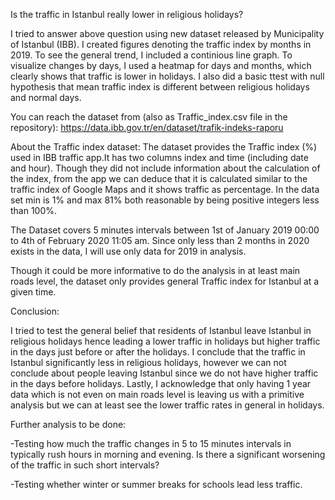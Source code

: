 Is the traffic in Istanbul really lower in religious holidays?

I tried to answer above question using new dataset released by Municipality of Istanbul (IBB). 
I created figures denoting the traffic index by months in 2019. To see the general trend, I included a continious line graph.
To visualize changes by days, I used a heatmap for days and months, which clearly shows that traffic is lower in holidays. 
I also did a basic ttest with null hypothesis that mean traffic index is different between religious holidays and normal days. 

You can reach the dataset from (also as Traffic_index.csv file in the repository):
https://data.ibb.gov.tr/en/dataset/trafik-indeks-raporu

About the Traffic index dataset:
The dataset provides the Traffic index (%) used in IBB traffic app.It has two columns index and time (including date and hour).
Though they did not include information about the calculation of the index, from the app we can deduce that it is calculated similar to the traffic index of Google Maps and it shows traffic as percentage.
In the data set min is 1% and max 81% both reasonable by being positive integers less than 100%.

The Dataset covers 5 minutes intervals between 1st of January 2019 00:00 to 4th of February 2020 11:05 am.
Since only less than 2 months in 2020 exists in the data, I will use only data for 2019 in analysis.  

Though it could be more informative to do the analysis in at least main roads level, the dataset only provides general Traffic index for Istanbul at a given time. 

Conclusion:

I tried to test the general belief that residents of Istanbul leave Istanbul in religious holidays hence leading a lower traffic in holidays but higher traffic in the days just before or after the holidays. 
I conclude that the traffic in Istanbul significantly less in religious holidays, however we can not conclude about people leaving Istanbul since we do not have higher traffic in the days before holidays.
Lastly, I acknowledge that only having 1 year data which is not even on main roads level is leaving us with a primitive analysis but we can at least see the lower traffic rates in general in holidays.


Further analysis to be done:

-Testing how much the traffic changes in 5 to 15 minutes intervals in typically rush hours in morning and evening. Is there a significant worsening of the traffic in such short intervals?
 
-Testing whether winter or summer breaks for schools lead less traffic.
